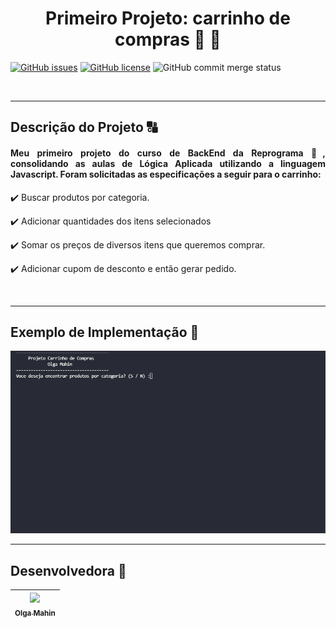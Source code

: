 # <h1 align="center"> Primeiro Projeto: carrinho de compras :shopping_cart: :shopping_cart:  </h1>

[![GitHub issues](https://img.shields.io/badge/language-Javascript-yellow)](https://github.com/omahin/Aula-05/issues)
[![GitHub license](https://img.shields.io/github/license/omahin/Aula-05)](https://github.com/omahin/Aula-05)
![GitHub commit merge status](https://img.shields.io/github/commit-status/omahin/Aula-05/master/2981e539df15c5ff22d82c71b1e8c2bb7f3060c5)

<br>

---
## Descrição do Projeto :capital_abcd:

#### <p align="justify"> Meu primeiro projeto do curso de BackEnd da Reprograma 🚀, consolidando as aulas de Lógica Aplicada utilizando a linguagem Javascript. Foram solicitadas as especificações a seguir para o carrinho:

:heavy_check_mark: Buscar produtos por categoria.

:heavy_check_mark: Adicionar quantidades dos itens selecionados

:heavy_check_mark: Somar os preços de diversos itens que queremos comprar.

:heavy_check_mark: Adicionar cupom de desconto e então gerar pedido. 
</p>

<br>

---

## Exemplo de Implementação :checkered_flag:

![alt-text](https://raw.githubusercontent.com/omahin/Aula-05/master/img/projetocarrinhodecompras.gif)

---

## Desenvolvedora :crown:

[<img src="https://avatars.githubusercontent.com/u/79282971?v=4" width=115 > <br> <sub> Olga Mahin </sub>](https://github.com/omahin) |
| :---: |  
